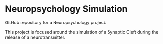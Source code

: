 # Neuropsychology Simulation

GitHub repository for a Neuropsychology project.

This project is focused around the simulation of a Synaptic Cleft during the release of a neurotransmitter.
